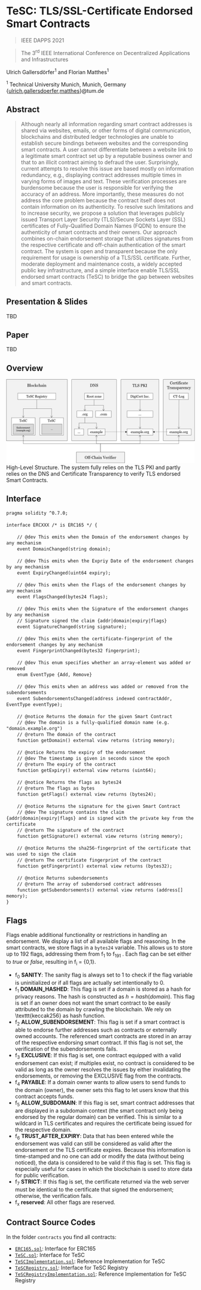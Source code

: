 # TeSC: TLS/SSL-Certificate Endorsed Smart Contracts
> IEEE DAPPS 2021

> The 3<sup>rd</sup> IEEE International Conference on Decentralized Applications and Infrastructures

Ulrich Gallersdörfer<sup>1</sup> and Florian Matthes<sup>1</sup>

<sup>1</sup> Technical University Munich, Munich, Germany
{[ulrich.gallersdoerfer](mailto:ulrich.gallersdoerfer@tum.de),[matthes](mailto:matthes@tum.de)}@tum.de

## Abstract
> Although nearly all information regarding smart contract addresses is shared via websites, emails, or other forms of digital communication, blockchains and distributed ledger technologies are unable to establish secure bindings between websites and the corresponding smart contracts. A user cannot differentiate between a website link to a legitimate smart contract set up by a reputable business owner and that to an illicit contract aiming to defraud the user. Surprisingly, current attempts to resolve this issue are based mostly on information redundancy, e.g., displaying contract addresses multiple times in varying forms of images and text. These verification processes are burdensome because the user is responsible for verifying the accuracy of an address. More importantly, these measures do not address the core problem because the contract itself does not contain information on its authenticity. To resolve such limitations and to increase security, we propose a solution that leverages publicly issued Transport Layer Security (TLS)/Secure Sockets Layer (SSL) certificates of Fully-Qualified Domain Names (FQDN) to ensure the authenticity of smart contracts and their owners. Our approach combines on-chain endorsement storage that utilizes signatures from the respective certificate and off-chain authentication of the smart contract. The system is open and transparent because the only requirement for usage is ownership of a TLS/SSL certificate. Further, moderate deployment and maintenance costs, a widely accepted public key infrastructure, and a simple interface enable TLS/SSL endorsed smart contracts (TeSC) to bridge the gap between websites and smart contracts.

## Presentation & Slides
TBD

## Paper
TBD

## Overview
![High-Level  Structure.  The  system  fully  relies  on  the  TLS  PKI  and  partly  relies  on  the  DNS  and  Certificate  Transparency  to  verify  TLS  endorsed Smart Contracts.](img/overview.png "TeSC Overview")
High-Level  Structure.  The  system  fully  relies  on  the  TLS  PKI  and  partly  relies  on  the  DNS  and  Certificate  Transparency  to  verify  TLS  endorsed Smart Contracts.

## Interface

```solidity
pragma solidity ^0.7.0;

interface ERCXXX /* is ERC165 */ {

    // @dev This emits when the Domain of the endorsement changes by any mechanism
    event DomainChanged(string domain);
    
    // @dev This emits when the Expriy Date of the endorsement changes by any mechanism
    event ExpiryChanged(uint64 expiry);
    
    // @dev This emits when the Flags of the endorsement changes by any mechanism
    event FlagsChanged(bytes24 flags);
    
    // @dev This emits when the Signature of the endorsement changes by any mechanism
    // Signature signed the claim {addr|domain|expiry|flags}
    event SignatureChanged(string signature);
    
    // @dev This emits when the certificate-fingerprint of the endorsement changes by any mechanism
    event FingerprintChanged(bytes32 fingerprint);

    // @dev This enum specifies whether an array-element was added or removed
    enum EventType {Add, Remove}
    
    // @dev This emits when an address was added or removed from the subendorsements
    event SubendorsementsChanged(address indexed contractAddr, EventType eventType);
    
    // @notice Returns the domain for the given Smart Contract
    // @dev The domain is a fully-qualified domain name (e.g. "domain.example.org")
    // @return The domain of the contract
    function getDomain() external view returns (string memory);

    // @notice Returns the expiry of the endorsement
    // @dev The timestamp is given in seconds since the epoch
    // @return The expiry of the contract
    function getExpiry() external view returns (uint64);

    // @notice Returns the flags as bytes24
    // @return The flags as bytes
    function getFlags() external view returns (bytes24);

    // @notice Returns the signature for the given Smart Contract
    // @dev The signature contains the claim {addr|domain|expiry|flags} and is signed with the private key from the certificate
    // @return The signature of the contract
    function getSignature() external view returns (string memory);
    
    // @notice Returns the sha256-fingerprint of the certificate that was used to sign the claim
    // @return The certificate fingerprint of the contract
    function getFingerprint() external view returns (bytes32);

    // @notice Returns subendorsements
    // @return The array of subendorsed contract addresses
    function getSubendorsements() external view returns (address[] memory);
}
```

## Flags
Flags enable additional functionality or restrictions in handling an endorsement. We display a list of all available flags and reasoning. In the smart contracts, we store flags in a `bytes24` variable. This allows us to store up to 192 flags, addressing them from f<sub>1</sub> to f<sub>191</sub> . Each flag can be set either to *true* or *false*, resulting in f<sub>i</sub> = {0,1}.

* f<sub>0</sub> **SANITY**: The sanity flag is always set to 1 to check if the flag variable is uninitialized or if all flags are actually set intentionally to 0.
* f<sub>1</sub> **DOMAIN\_HASHED**: This flag is set if a domain is stored as a hash for privacy reasons. The hash is constructed as $h = hash(domain)$. This flag is set if an owner does not want the smart contract to be easily attributed to the domain by crawling the blockchain. We rely on \texttt{keccak256} as hash function.
* f<sub>2</sub> **ALLOW\_SUBENDORSEMENT**: This flag is set if a smart contract is able to endorse further addresses such as contracts or externally owned accounts. The referenced smart contracts are stored in an array of the respective endorsing smart contract. If this flag is not set, the verification of the subendorsements fails.
* f<sub>3</sub> **EXCLUSIVE**: If this flag is set, one contract equipped with a valid endorsement can exist; if multiples exist, no contract is considered to be valid as long as the owner resolves the issues by either invalidating the endorsements, or removing the EXCLUSIVE flag from the contracts.
* f<sub>4</sub> **PAYABLE**: If a domain owner wants to allow users to send funds to the domain (owner), the owner sets this flag to let users know that this contract accepts funds.
* f<sub>5</sub> **ALLOW\_SUBDOMAIN**: If this flag is set, smart contract addresses that are displayed in a subdomain context (the smart contract only being endorsed by the regular domain) can be verified. This is similar to a wildcard in TLS certificates and requires the certificate being issued for the respective domain.
* f<sub>6</sub> **TRUST\_AFTER\_EXPIRY**: Data that has been entered while the endorsement was valid can still be considered as valid after the endorsement or the TLS certificate expires. Because this information is time-stamped and no one can add or modify the data (without being noticed), the data is considered to be valid if this flag is set. This flag is especially useful for cases in which the blockchain is used to store data for public verification.
* f<sub>7</sub> **STRICT**: If this flag is set, the certificate returned via the web server must be identical to the certificate that signed the endorsement; otherwise, the verification fails.
* f<sub>x</sub> **reserved**: All other flags are reserved.


## Contract Source Codes

In the folder `contracts` you find all contracts:
- [`ERC165.sol`](contracts/ERC165.sol): Interface for ERC165
- [`TeSC.sol`](contracts/TeSC.sol): Interface for TeSC
- [`TeSCImplementation.sol`](contracts/TeSCImplementation.sol): Reference Implementation for TeSC
- [`TeSCRegistry.sol`](contracts/TeSCRegistry.sol): Interface for TeSC Registry
- [`TeSCRegistryImplementation.sol`](contracts/TeSCRegistryImplementation.sol): Reference Implementation for TeSC Registry